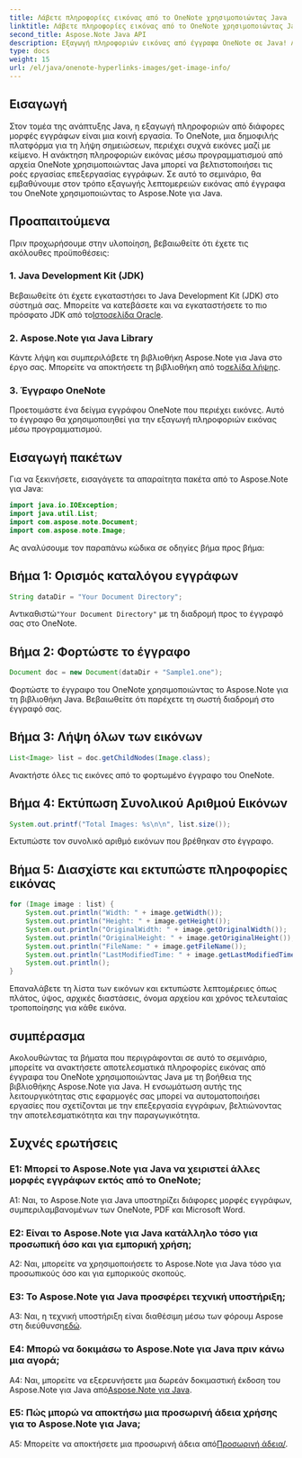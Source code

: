 ```yaml
---
title: Λάβετε πληροφορίες εικόνας από το OneNote χρησιμοποιώντας Java
linktitle: Λάβετε πληροφορίες εικόνας από το OneNote χρησιμοποιώντας Java
second_title: Aspose.Note Java API
description: Εξαγωγή πληροφοριών εικόνας από έγγραφα OneNote σε Java! Λάβετε διαστάσεις εικόνας, ονόματα αρχείων και άλλα. Περιλαμβάνονται εύκολα βήματα και παραδείγματα κώδικα. #OneNote #Java #Aspose
type: docs
weight: 15
url: /el/java/onenote-hyperlinks-images/get-image-info/
---
```

## Εισαγωγή

Στον τομέα της ανάπτυξης Java, η εξαγωγή πληροφοριών από διάφορες μορφές εγγράφων είναι μια κοινή εργασία. Το OneNote, μια δημοφιλής πλατφόρμα για τη λήψη σημειώσεων, περιέχει συχνά εικόνες μαζί με κείμενο. Η ανάκτηση πληροφοριών εικόνας μέσω προγραμματισμού από αρχεία OneNote χρησιμοποιώντας Java μπορεί να βελτιστοποιήσει τις ροές εργασίας επεξεργασίας εγγράφων. Σε αυτό το σεμινάριο, θα εμβαθύνουμε στον τρόπο εξαγωγής λεπτομερειών εικόνας από έγγραφα του OneNote χρησιμοποιώντας το Aspose.Note για Java.

## Προαπαιτούμενα

Πριν προχωρήσουμε στην υλοποίηση, βεβαιωθείτε ότι έχετε τις ακόλουθες προϋποθέσεις:

### 1. Java Development Kit (JDK)

Βεβαιωθείτε ότι έχετε εγκαταστήσει το Java Development Kit (JDK) στο σύστημά σας. Μπορείτε να κατεβάσετε και να εγκαταστήσετε το πιο πρόσφατο JDK από το[Ιστοσελίδα Oracle](https://www.oracle.com/java/technologies/javase-jdk15-downloads.html).

### 2. Aspose.Note για Java Library

 Κάντε λήψη και συμπεριλάβετε τη βιβλιοθήκη Aspose.Note για Java στο έργο σας. Μπορείτε να αποκτήσετε τη βιβλιοθήκη από το[σελίδα λήψης](https://releases.aspose.com/note/java/).

### 3. Έγγραφο OneNote

Προετοιμάστε ένα δείγμα εγγράφου OneNote που περιέχει εικόνες. Αυτό το έγγραφο θα χρησιμοποιηθεί για την εξαγωγή πληροφοριών εικόνας μέσω προγραμματισμού.

## Εισαγωγή πακέτων

Για να ξεκινήσετε, εισαγάγετε τα απαραίτητα πακέτα από το Aspose.Note για Java:

```java
import java.io.IOException;
import java.util.List;
import com.aspose.note.Document;
import com.aspose.note.Image;
```

Ας αναλύσουμε τον παραπάνω κώδικα σε οδηγίες βήμα προς βήμα:

## Βήμα 1: Ορισμός καταλόγου εγγράφων

```java
String dataDir = "Your Document Directory";
```

 Αντικαθιστώ`"Your Document Directory"` με τη διαδρομή προς το έγγραφό σας στο OneNote.

## Βήμα 2: Φορτώστε το έγγραφο

```java
Document doc = new Document(dataDir + "Sample1.one");
```

Φορτώστε το έγγραφο του OneNote χρησιμοποιώντας το Aspose.Note για τη βιβλιοθήκη Java. Βεβαιωθείτε ότι παρέχετε τη σωστή διαδρομή στο έγγραφό σας.

## Βήμα 3: Λήψη όλων των εικόνων

```java
List<Image> list = doc.getChildNodes(Image.class);
```

Ανακτήστε όλες τις εικόνες από το φορτωμένο έγγραφο του OneNote.

## Βήμα 4: Εκτύπωση Συνολικού Αριθμού Εικόνων

```java
System.out.printf("Total Images: %s\n\n", list.size());
```

Εκτυπώστε τον συνολικό αριθμό εικόνων που βρέθηκαν στο έγγραφο.

## Βήμα 5: Διασχίστε και εκτυπώστε πληροφορίες εικόνας

```java
for (Image image : list) {
    System.out.println("Width: " + image.getWidth());
    System.out.println("Height: " + image.getHeight());
    System.out.println("OriginalWidth: " + image.getOriginalWidth());
    System.out.println("OriginalHeight: " + image.getOriginalHeight());
    System.out.println("FileName: " + image.getFileName());
    System.out.println("LastModifiedTime: " + image.getLastModifiedTime());
    System.out.println();
}
```

Επαναλάβετε τη λίστα των εικόνων και εκτυπώστε λεπτομέρειες όπως πλάτος, ύψος, αρχικές διαστάσεις, όνομα αρχείου και χρόνος τελευταίας τροποποίησης για κάθε εικόνα.

## συμπέρασμα

Ακολουθώντας τα βήματα που περιγράφονται σε αυτό το σεμινάριο, μπορείτε να ανακτήσετε αποτελεσματικά πληροφορίες εικόνας από έγγραφα του OneNote χρησιμοποιώντας Java με τη βοήθεια της βιβλιοθήκης Aspose.Note για Java. Η ενσωμάτωση αυτής της λειτουργικότητας στις εφαρμογές σας μπορεί να αυτοματοποιήσει εργασίες που σχετίζονται με την επεξεργασία εγγράφων, βελτιώνοντας την αποτελεσματικότητα και την παραγωγικότητα.

## Συχνές ερωτήσεις

### Ε1: Μπορεί το Aspose.Note για Java να χειριστεί άλλες μορφές εγγράφων εκτός από το OneNote;

A1: Ναι, το Aspose.Note για Java υποστηρίζει διάφορες μορφές εγγράφων, συμπεριλαμβανομένων των OneNote, PDF και Microsoft Word.

### Ε2: Είναι το Aspose.Note για Java κατάλληλο τόσο για προσωπική όσο και για εμπορική χρήση;

A2: Ναι, μπορείτε να χρησιμοποιήσετε το Aspose.Note για Java τόσο για προσωπικούς όσο και για εμπορικούς σκοπούς.

### Ε3: Το Aspose.Note για Java προσφέρει τεχνική υποστήριξη;

 A3: Ναι, η τεχνική υποστήριξη είναι διαθέσιμη μέσω των φόρουμ Aspose στη διεύθυνση[εδώ](https://forum.aspose.com/c/note/28).

### Ε4: Μπορώ να δοκιμάσω το Aspose.Note για Java πριν κάνω μια αγορά;

 A4: Ναι, μπορείτε να εξερευνήσετε μια δωρεάν δοκιμαστική έκδοση του Aspose.Note για Java από[Aspose.Note για Java](https://releases.aspose.com/note/java/).

### Ε5: Πώς μπορώ να αποκτήσω μια προσωρινή άδεια χρήσης για το Aspose.Note για Java;
 
 A5: Μπορείτε να αποκτήσετε μια προσωρινή άδεια από[Προσωρινή άδεια/](https://purchase.aspose.com/temporary-license/).